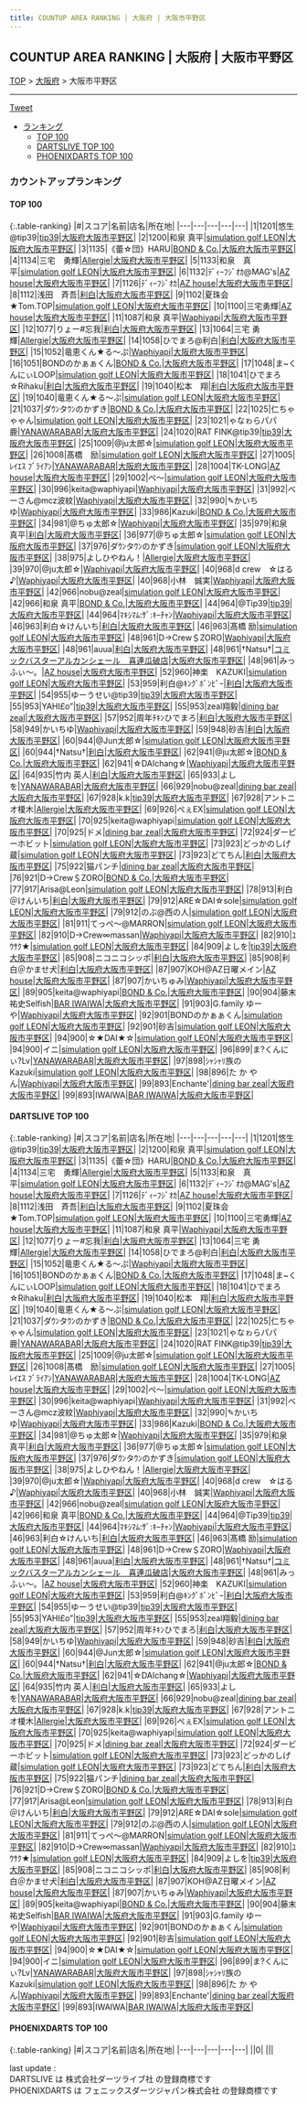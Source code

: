 ```yaml
---
title: COUNTUP AREA RANKING | 大阪府 | 大阪市平野区
---
```

## COUNTUP AREA RANKING | 大阪府 | 大阪市平野区

[TOP](/darts/rank/) > [大阪府](/darts/rank/大阪府/) > 大阪市平野区

___

<a href="https://twitter.com/share?ref_src=twsrc%5Etfw" data-text="COUNTUP AREA RANKING | 大阪府大阪市平野区" class="twitter-share-button" data-hashtags="DARTSLIVE,PHOENIXDARTS,darts,ダーツ" data-show-count="false">Tweet</a>

* [ランキング](#カウントアップランキング)
    * [TOP 100](#top-100)
    * [DARTSLIVE TOP 100](#dartslive-top-100)
    * [PHOENIXDARTS TOP 100](#phoenixdarts-top-100)

### カウントアップランキング

#### TOP 100



{:.table-ranking}
|#|スコア|名前|店名|所在地|
|---|---|---|---|---|
|1|1201|<span class="rank-name-dl">悠生@tip39</span>|<a href="https://search.dartslive.com/jp/shop/e77555a62bab7e63774c926eb736cb5a">tip39</a>|<a href="/darts/rank/大阪府/大阪市平野区">大阪府大阪市平野区</a>|
|2|1200|<span class="rank-name-dl">和泉 真平</span>|<a href="https://search.dartslive.com/jp/shop/aebb8f26595f8ffd790ab824ce8730e5">simulation golf LEON</a>|<a href="/darts/rank/大阪府/大阪市平野区">大阪府大阪市平野区</a>|
|3|1135|<span class="rank-name-dl">《蕾☆団》HARU</span>|<a href="https://search.dartslive.com/jp/shop/4a1b3502c839de730d9b047a20a7ba1e">BOND & Co.</a>|<a href="/darts/rank/大阪府/大阪市平野区">大阪府大阪市平野区</a>|
|4|1134|<span class="rank-name-dl">三宅　勇輝</span>|<a href="https://search.dartslive.com/jp/shop/19aff4353b9c29f6790ab824ce8730e5">Allergie</a>|<a href="/darts/rank/大阪府/大阪市平野区">大阪府大阪市平野区</a>|
|5|1133|<span class="rank-name-dl">和泉　真平</span>|<a href="https://search.dartslive.com/jp/shop/aebb8f26595f8ffd790ab824ce8730e5">simulation golf LEON</a>|<a href="/darts/rank/大阪府/大阪市平野区">大阪府大阪市平野区</a>|
|6|1132|<span class="rank-name-dl">ﾃﾞｨｰﾌｼﾞｵｶ@MAG&#x27;s</span>|<a href="https://search.dartslive.com/jp/shop/28e42e4f04b9f3790d9b047a20a7ba1e">AZ house</a>|<a href="/darts/rank/大阪府/大阪市平野区">大阪府大阪市平野区</a>|
|7|1126|<span class="rank-name-dl">ﾃﾞｨｰﾌｼﾞｵｶ</span>|<a href="https://search.dartslive.com/jp/shop/28e42e4f04b9f3790d9b047a20a7ba1e">AZ house</a>|<a href="/darts/rank/大阪府/大阪市平野区">大阪府大阪市平野区</a>|
|8|1112|<span class="rank-name-dl">浅田　斉吾</span>|<a href="https://search.dartslive.com/jp/shop/fc285d02570ae8885f9f3321c1147265">利白</a>|<a href="/darts/rank/大阪府/大阪市平野区">大阪府大阪市平野区</a>|
|9|1102|<span class="rank-name-dl">夏珠会★Tom.TOP</span>|<a href="https://search.dartslive.com/jp/shop/aebb8f26595f8ffd790ab824ce8730e5">simulation golf LEON</a>|<a href="/darts/rank/大阪府/大阪市平野区">大阪府大阪市平野区</a>|
|10|1100|<span class="rank-name-dl">三宅勇輝</span>|<a href="https://search.dartslive.com/jp/shop/28e42e4f04b9f3790d9b047a20a7ba1e">AZ house</a>|<a href="/darts/rank/大阪府/大阪市平野区">大阪府大阪市平野区</a>|
|11|1087|<span class="rank-name-dl">和泉 真平</span>|<a href="https://search.dartslive.com/jp/shop/d6517c240736e70c28032249b44395af">Waphiyapi</a>|<a href="/darts/rank/大阪府/大阪市平野区">大阪府大阪市平野区</a>|
|12|1077|<span class="rank-name-dl">りょー#忘我</span>|<a href="https://search.dartslive.com/jp/shop/fc285d02570ae8885f9f3321c1147265">利白</a>|<a href="/darts/rank/大阪府/大阪市平野区">大阪府大阪市平野区</a>|
|13|1064|<span class="rank-name-dl">三宅 勇輝</span>|<a href="https://search.dartslive.com/jp/shop/19aff4353b9c29f6790ab824ce8730e5">Allergie</a>|<a href="/darts/rank/大阪府/大阪市平野区">大阪府大阪市平野区</a>|
|14|1058|<span class="rank-name-dl">ひでまろ@利白</span>|<a href="https://search.dartslive.com/jp/shop/fc285d02570ae8885f9f3321c1147265">利白</a>|<a href="/darts/rank/大阪府/大阪市平野区">大阪府大阪市平野区</a>|
|15|1052|<span class="rank-name-dl">竜恵くん★る〜ぷ</span>|<a href="https://search.dartslive.com/jp/shop/d6517c240736e70c28032249b44395af">Waphiyapi</a>|<a href="/darts/rank/大阪府/大阪市平野区">大阪府大阪市平野区</a>|
|16|1051|<span class="rank-name-dl">BONDのかぁぁくん</span>|<a href="https://search.dartslive.com/jp/shop/4a1b3502c839de730d9b047a20a7ba1e">BOND & Co.</a>|<a href="/darts/rank/大阪府/大阪市平野区">大阪府大阪市平野区</a>|
|17|1048|<span class="rank-name-dl">ま~くんにぃLOOP</span>|<a href="https://search.dartslive.com/jp/shop/aebb8f26595f8ffd790ab824ce8730e5">simulation golf LEON</a>|<a href="/darts/rank/大阪府/大阪市平野区">大阪府大阪市平野区</a>|
|18|1041|<span class="rank-name-dl">ひでまろ☆Rihaku</span>|<a href="https://search.dartslive.com/jp/shop/fc285d02570ae8885f9f3321c1147265">利白</a>|<a href="/darts/rank/大阪府/大阪市平野区">大阪府大阪市平野区</a>|
|19|1040|<span class="rank-name-dl">松本　翔</span>|<a href="https://search.dartslive.com/jp/shop/fc285d02570ae8885f9f3321c1147265">利白</a>|<a href="/darts/rank/大阪府/大阪市平野区">大阪府大阪市平野区</a>|
|19|1040|<span class="rank-name-dl">竜恵くん★る〜ぷ</span>|<a href="https://search.dartslive.com/jp/shop/aebb8f26595f8ffd790ab824ce8730e5">simulation golf LEON</a>|<a href="/darts/rank/大阪府/大阪市平野区">大阪府大阪市平野区</a>|
|21|1037|<span class="rank-name-dl">ダｳﾝタｳﾝのかずき</span>|<a href="https://search.dartslive.com/jp/shop/4a1b3502c839de730d9b047a20a7ba1e">BOND & Co.</a>|<a href="/darts/rank/大阪府/大阪市平野区">大阪府大阪市平野区</a>|
|22|1025|<span class="rank-name-dl">仁ちゃゃゃん</span>|<a href="https://search.dartslive.com/jp/shop/aebb8f26595f8ffd790ab824ce8730e5">simulation golf LEON</a>|<a href="/darts/rank/大阪府/大阪市平野区">大阪府大阪市平野区</a>|
|23|1021|<span class="rank-name-dl">ゃなゎらパパ鹿</span>|<a href="https://search.dartslive.com/jp/shop/667b7aac3838b4cd0d9b047a20a7ba1e">YANAWARABAR</a>|<a href="/darts/rank/大阪府/大阪市平野区">大阪府大阪市平野区</a>|
|24|1020|<span class="rank-name-dl">RAT FINK@tip39</span>|<a href="https://search.dartslive.com/jp/shop/e77555a62bab7e63774c926eb736cb5a">tip39</a>|<a href="/darts/rank/大阪府/大阪市平野区">大阪府大阪市平野区</a>|
|25|1009|<span class="rank-name-dl">@ju太郎☆</span>|<a href="https://search.dartslive.com/jp/shop/aebb8f26595f8ffd790ab824ce8730e5">simulation golf LEON</a>|<a href="/darts/rank/大阪府/大阪市平野区">大阪府大阪市平野区</a>|
|26|1008|<span class="rank-name-dl">髙橋　励</span>|<a href="https://search.dartslive.com/jp/shop/aebb8f26595f8ffd790ab824ce8730e5">simulation golf LEON</a>|<a href="/darts/rank/大阪府/大阪市平野区">大阪府大阪市平野区</a>|
|27|1005|<span class="rank-name-dl">ﾚｲｴｽ ﾌﾞﾗｲｱﾝ</span>|<a href="https://search.dartslive.com/jp/shop/667b7aac3838b4cd0d9b047a20a7ba1e">YANAWARABAR</a>|<a href="/darts/rank/大阪府/大阪市平野区">大阪府大阪市平野区</a>|
|28|1004|<span class="rank-name-dl">TK-LONG</span>|<a href="https://search.dartslive.com/jp/shop/28e42e4f04b9f3790d9b047a20a7ba1e">AZ house</a>|<a href="/darts/rank/大阪府/大阪市平野区">大阪府大阪市平野区</a>|
|29|1002|<span class="rank-name-dl">ぺ～</span>|<a href="https://search.dartslive.com/jp/shop/aebb8f26595f8ffd790ab824ce8730e5">simulation golf LEON</a>|<a href="/darts/rank/大阪府/大阪市平野区">大阪府大阪市平野区</a>|
|30|996|<span class="rank-name-dl">keita@waphiyapi</span>|<a href="https://search.dartslive.com/jp/shop/d6517c240736e70c28032249b44395af">Waphiyapi</a>|<a href="/darts/rank/大阪府/大阪市平野区">大阪府大阪市平野区</a>|
|31|992|<span class="rank-name-dl">べーさん@mcz波紋</span>|<a href="https://search.dartslive.com/jp/shop/d6517c240736e70c28032249b44395af">Waphiyapi</a>|<a href="/darts/rank/大阪府/大阪市平野区">大阪府大阪市平野区</a>|
|32|990|<span class="rank-name-dl">✎かいちゆ</span>|<a href="https://search.dartslive.com/jp/shop/d6517c240736e70c28032249b44395af">Waphiyapi</a>|<a href="/darts/rank/大阪府/大阪市平野区">大阪府大阪市平野区</a>|
|33|986|<span class="rank-name-dl">Kazuki</span>|<a href="https://search.dartslive.com/jp/shop/4a1b3502c839de730d9b047a20a7ba1e">BOND & Co.</a>|<a href="/darts/rank/大阪府/大阪市平野区">大阪府大阪市平野区</a>|
|34|981|<span class="rank-name-dl">@ちゅ太郎☆</span>|<a href="https://search.dartslive.com/jp/shop/d6517c240736e70c28032249b44395af">Waphiyapi</a>|<a href="/darts/rank/大阪府/大阪市平野区">大阪府大阪市平野区</a>|
|35|979|<span class="rank-name-dl">和泉　真平</span>|<a href="https://search.dartslive.com/jp/shop/fc285d02570ae8885f9f3321c1147265">利白</a>|<a href="/darts/rank/大阪府/大阪市平野区">大阪府大阪市平野区</a>|
|36|977|<span class="rank-name-dl">@ちゅ太郎☆</span>|<a href="https://search.dartslive.com/jp/shop/aebb8f26595f8ffd790ab824ce8730e5">simulation golf LEON</a>|<a href="/darts/rank/大阪府/大阪市平野区">大阪府大阪市平野区</a>|
|37|976|<span class="rank-name-dl">ダｳﾝタｳﾝのかずき</span>|<a href="https://search.dartslive.com/jp/shop/aebb8f26595f8ffd790ab824ce8730e5">simulation golf LEON</a>|<a href="/darts/rank/大阪府/大阪市平野区">大阪府大阪市平野区</a>|
|38|975|<span class="rank-name-dl">よしひやねん！</span>|<a href="https://search.dartslive.com/jp/shop/19aff4353b9c29f6790ab824ce8730e5">Allergie</a>|<a href="/darts/rank/大阪府/大阪市平野区">大阪府大阪市平野区</a>|
|39|970|<span class="rank-name-dl">@ju太郎☆</span>|<a href="https://search.dartslive.com/jp/shop/d6517c240736e70c28032249b44395af">Waphiyapi</a>|<a href="/darts/rank/大阪府/大阪市平野区">大阪府大阪市平野区</a>|
|40|968|<span class="rank-name-dl">d crew　☆はる♪</span>|<a href="https://search.dartslive.com/jp/shop/d6517c240736e70c28032249b44395af">Waphiyapi</a>|<a href="/darts/rank/大阪府/大阪市平野区">大阪府大阪市平野区</a>|
|40|968|<span class="rank-name-dl">小林　誠実</span>|<a href="https://search.dartslive.com/jp/shop/d6517c240736e70c28032249b44395af">Waphiyapi</a>|<a href="/darts/rank/大阪府/大阪市平野区">大阪府大阪市平野区</a>|
|42|966|<span class="rank-name-dl">nobu@zeal</span>|<a href="https://search.dartslive.com/jp/shop/aebb8f26595f8ffd790ab824ce8730e5">simulation golf LEON</a>|<a href="/darts/rank/大阪府/大阪市平野区">大阪府大阪市平野区</a>|
|42|966|<span class="rank-name-dl">和泉 真平</span>|<a href="https://search.dartslive.com/jp/shop/4a1b3502c839de730d9b047a20a7ba1e">BOND & Co.</a>|<a href="/darts/rank/大阪府/大阪市平野区">大阪府大阪市平野区</a>|
|44|964|<span class="rank-name-dl">@Tip39</span>|<a href="https://search.dartslive.com/jp/shop/e77555a62bab7e63774c926eb736cb5a">tip39</a>|<a href="/darts/rank/大阪府/大阪市平野区">大阪府大阪市平野区</a>|
|44|964|<span class="rank-name-dl">ﾏｷｼﾏﾑ:ｻﾞ:ｷｰﾁｬﾝ</span>|<a href="https://search.dartslive.com/jp/shop/d6517c240736e70c28032249b44395af">Waphiyapi</a>|<a href="/darts/rank/大阪府/大阪市平野区">大阪府大阪市平野区</a>|
|46|963|<span class="rank-name-dl">利白☆けんいち</span>|<a href="https://search.dartslive.com/jp/shop/fc285d02570ae8885f9f3321c1147265">利白</a>|<a href="/darts/rank/大阪府/大阪市平野区">大阪府大阪市平野区</a>|
|46|963|<span class="rank-name-dl">髙橋 励</span>|<a href="https://search.dartslive.com/jp/shop/aebb8f26595f8ffd790ab824ce8730e5">simulation golf LEON</a>|<a href="/darts/rank/大阪府/大阪市平野区">大阪府大阪市平野区</a>|
|48|961|<span class="rank-name-dl">D→Crew＄ZORO</span>|<a href="https://search.dartslive.com/jp/shop/d6517c240736e70c28032249b44395af">Waphiyapi</a>|<a href="/darts/rank/大阪府/大阪市平野区">大阪府大阪市平野区</a>|
|48|961|<span class="rank-name-dl">auua</span>|<a href="https://search.dartslive.com/jp/shop/fc285d02570ae8885f9f3321c1147265">利白</a>|<a href="/darts/rank/大阪府/大阪市平野区">大阪府大阪市平野区</a>|
|48|961|<span class="rank-name-dl">†Natsu†</span>|<a href="https://search.dartslive.com/jp/shop/c7502348bc23d0770d9b047a20a7ba1e">コミックバスターアルカンシェール　喜連瓜破店</a>|<a href="/darts/rank/大阪府/大阪市平野区">大阪府大阪市平野区</a>|
|48|961|<span class="rank-name-dl">みっふぃ〜。</span>|<a href="https://search.dartslive.com/jp/shop/28e42e4f04b9f3790d9b047a20a7ba1e">AZ house</a>|<a href="/darts/rank/大阪府/大阪市平野区">大阪府大阪市平野区</a>|
|52|960|<span class="rank-name-dl">神楽　KAZUKI</span>|<a href="https://search.dartslive.com/jp/shop/aebb8f26595f8ffd790ab824ce8730e5">simulation golf LEON</a>|<a href="/darts/rank/大阪府/大阪市平野区">大阪府大阪市平野区</a>|
|53|959|<span class="rank-name-dl">利白@ｷﾝｸﾞﾎﾞﾝﾋﾞｰ</span>|<a href="https://search.dartslive.com/jp/shop/fc285d02570ae8885f9f3321c1147265">利白</a>|<a href="/darts/rank/大阪府/大阪市平野区">大阪府大阪市平野区</a>|
|54|955|<span class="rank-name-dl">ゆーうせい@tip39</span>|<a href="https://search.dartslive.com/jp/shop/e77555a62bab7e63774c926eb736cb5a">tip39</a>|<a href="/darts/rank/大阪府/大阪市平野区">大阪府大阪市平野区</a>|
|55|953|<span class="rank-name-dl">YAHI£o”</span>|<a href="https://search.dartslive.com/jp/shop/e77555a62bab7e63774c926eb736cb5a">tip39</a>|<a href="/darts/rank/大阪府/大阪市平野区">大阪府大阪市平野区</a>|
|55|953|<span class="rank-name-dl">zeal翔毅</span>|<a href="https://search.dartslive.com/jp/shop/500e2e3357062bf4f454cb89828a1cfe">dining bar zeal</a>|<a href="/darts/rank/大阪府/大阪市平野区">大阪府大阪市平野区</a>|
|57|952|<span class="rank-name-dl">周年ﾁｷﾝひでまろ</span>|<a href="https://search.dartslive.com/jp/shop/fc285d02570ae8885f9f3321c1147265">利白</a>|<a href="/darts/rank/大阪府/大阪市平野区">大阪府大阪市平野区</a>|
|58|949|<span class="rank-name-dl">かいちゆ</span>|<a href="https://search.dartslive.com/jp/shop/d6517c240736e70c28032249b44395af">Waphiyapi</a>|<a href="/darts/rank/大阪府/大阪市平野区">大阪府大阪市平野区</a>|
|59|948|<span class="rank-name-dl">砂吉</span>|<a href="https://search.dartslive.com/jp/shop/fc285d02570ae8885f9f3321c1147265">利白</a>|<a href="/darts/rank/大阪府/大阪市平野区">大阪府大阪市平野区</a>|
|60|944|<span class="rank-name-dl">@Jun太郎☆</span>|<a href="https://search.dartslive.com/jp/shop/aebb8f26595f8ffd790ab824ce8730e5">simulation golf LEON</a>|<a href="/darts/rank/大阪府/大阪市平野区">大阪府大阪市平野区</a>|
|60|944|<span class="rank-name-dl">†Natsu†</span>|<a href="https://search.dartslive.com/jp/shop/fc285d02570ae8885f9f3321c1147265">利白</a>|<a href="/darts/rank/大阪府/大阪市平野区">大阪府大阪市平野区</a>|
|62|941|<span class="rank-name-dl">@ju太郎☆</span>|<a href="https://search.dartslive.com/jp/shop/4a1b3502c839de730d9b047a20a7ba1e">BOND & Co.</a>|<a href="/darts/rank/大阪府/大阪市平野区">大阪府大阪市平野区</a>|
|62|941|<span class="rank-name-dl">☆DAIchang☆</span>|<a href="https://search.dartslive.com/jp/shop/d6517c240736e70c28032249b44395af">Waphiyapi</a>|<a href="/darts/rank/大阪府/大阪市平野区">大阪府大阪市平野区</a>|
|64|935|<span class="rank-name-dl">竹内 英人</span>|<a href="https://search.dartslive.com/jp/shop/fc285d02570ae8885f9f3321c1147265">利白</a>|<a href="/darts/rank/大阪府/大阪市平野区">大阪府大阪市平野区</a>|
|65|933|<span class="rank-name-dl">よしを</span>|<a href="https://search.dartslive.com/jp/shop/667b7aac3838b4cd0d9b047a20a7ba1e">YANAWARABAR</a>|<a href="/darts/rank/大阪府/大阪市平野区">大阪府大阪市平野区</a>|
|66|929|<span class="rank-name-dl">nobu@zeal</span>|<a href="https://search.dartslive.com/jp/shop/500e2e3357062bf4f454cb89828a1cfe">dining bar zeal</a>|<a href="/darts/rank/大阪府/大阪市平野区">大阪府大阪市平野区</a>|
|67|928|<span class="rank-name-dl">k.k</span>|<a href="https://search.dartslive.com/jp/shop/e77555a62bab7e63774c926eb736cb5a">tip39</a>|<a href="/darts/rank/大阪府/大阪市平野区">大阪府大阪市平野区</a>|
|67|928|<span class="rank-name-dl">アントニオ榎木</span>|<a href="https://search.dartslive.com/jp/shop/19aff4353b9c29f6790ab824ce8730e5">Allergie</a>|<a href="/darts/rank/大阪府/大阪市平野区">大阪府大阪市平野区</a>|
|69|926|<span class="rank-name-dl">ぺぇEX</span>|<a href="https://search.dartslive.com/jp/shop/aebb8f26595f8ffd790ab824ce8730e5">simulation golf LEON</a>|<a href="/darts/rank/大阪府/大阪市平野区">大阪府大阪市平野区</a>|
|70|925|<span class="rank-name-dl">keita@waphiyapi</span>|<a href="https://search.dartslive.com/jp/shop/aebb8f26595f8ffd790ab824ce8730e5">simulation golf LEON</a>|<a href="/darts/rank/大阪府/大阪市平野区">大阪府大阪市平野区</a>|
|70|925|<span class="rank-name-dl">ドメ</span>|<a href="https://search.dartslive.com/jp/shop/500e2e3357062bf4f454cb89828a1cfe">dining bar zeal</a>|<a href="/darts/rank/大阪府/大阪市平野区">大阪府大阪市平野区</a>|
|72|924|<span class="rank-name-dl">ダービーホビット</span>|<a href="https://search.dartslive.com/jp/shop/aebb8f26595f8ffd790ab824ce8730e5">simulation golf LEON</a>|<a href="/darts/rank/大阪府/大阪市平野区">大阪府大阪市平野区</a>|
|73|923|<span class="rank-name-dl">どっかのしげ蔵</span>|<a href="https://search.dartslive.com/jp/shop/aebb8f26595f8ffd790ab824ce8730e5">simulation golf LEON</a>|<a href="/darts/rank/大阪府/大阪市平野区">大阪府大阪市平野区</a>|
|73|923|<span class="rank-name-dl">どてちん</span>|<a href="https://search.dartslive.com/jp/shop/fc285d02570ae8885f9f3321c1147265">利白</a>|<a href="/darts/rank/大阪府/大阪市平野区">大阪府大阪市平野区</a>|
|75|922|<span class="rank-name-dl">猫パンチ</span>|<a href="https://search.dartslive.com/jp/shop/500e2e3357062bf4f454cb89828a1cfe">dining bar zeal</a>|<a href="/darts/rank/大阪府/大阪市平野区">大阪府大阪市平野区</a>|
|76|921|<span class="rank-name-dl">D→Crew＄ZORO</span>|<a href="https://search.dartslive.com/jp/shop/4a1b3502c839de730d9b047a20a7ba1e">BOND & Co.</a>|<a href="/darts/rank/大阪府/大阪市平野区">大阪府大阪市平野区</a>|
|77|917|<span class="rank-name-dl">Arisa@Leon</span>|<a href="https://search.dartslive.com/jp/shop/aebb8f26595f8ffd790ab824ce8730e5">simulation golf LEON</a>|<a href="/darts/rank/大阪府/大阪市平野区">大阪府大阪市平野区</a>|
|78|913|<span class="rank-name-dl">利白＠けんいち</span>|<a href="https://search.dartslive.com/jp/shop/fc285d02570ae8885f9f3321c1147265">利白</a>|<a href="/darts/rank/大阪府/大阪市平野区">大阪府大阪市平野区</a>|
|79|912|<span class="rank-name-dl">ARE☆DAI☆sole</span>|<a href="https://search.dartslive.com/jp/shop/aebb8f26595f8ffd790ab824ce8730e5">simulation golf LEON</a>|<a href="/darts/rank/大阪府/大阪市平野区">大阪府大阪市平野区</a>|
|79|912|<span class="rank-name-dl">のぶ@西の人</span>|<a href="https://search.dartslive.com/jp/shop/aebb8f26595f8ffd790ab824ce8730e5">simulation golf LEON</a>|<a href="/darts/rank/大阪府/大阪市平野区">大阪府大阪市平野区</a>|
|81|911|<span class="rank-name-dl">てっぺ〜@MARRON</span>|<a href="https://search.dartslive.com/jp/shop/aebb8f26595f8ffd790ab824ce8730e5">simulation golf LEON</a>|<a href="/darts/rank/大阪府/大阪市平野区">大阪府大阪市平野区</a>|
|82|910|<span class="rank-name-dl">D→Crew∞massan</span>|<a href="https://search.dartslive.com/jp/shop/d6517c240736e70c28032249b44395af">Waphiyapi</a>|<a href="/darts/rank/大阪府/大阪市平野区">大阪府大阪市平野区</a>|
|82|910|<span class="rank-name-dl">ﾕｳｻｸ★</span>|<a href="https://search.dartslive.com/jp/shop/aebb8f26595f8ffd790ab824ce8730e5">simulation golf LEON</a>|<a href="/darts/rank/大阪府/大阪市平野区">大阪府大阪市平野区</a>|
|84|909|<span class="rank-name-dl">よしを</span>|<a href="https://search.dartslive.com/jp/shop/e77555a62bab7e63774c926eb736cb5a">tip39</a>|<a href="/darts/rank/大阪府/大阪市平野区">大阪府大阪市平野区</a>|
|85|908|<span class="rank-name-dl">ニコニコシッポ</span>|<a href="https://search.dartslive.com/jp/shop/fc285d02570ae8885f9f3321c1147265">利白</a>|<a href="/darts/rank/大阪府/大阪市平野区">大阪府大阪市平野区</a>|
|85|908|<span class="rank-name-dl">利白＠かませ犬</span>|<a href="https://search.dartslive.com/jp/shop/fc285d02570ae8885f9f3321c1147265">利白</a>|<a href="/darts/rank/大阪府/大阪市平野区">大阪府大阪市平野区</a>|
|87|907|<span class="rank-name-dl">KOH@AZ日曜メイン</span>|<a href="https://search.dartslive.com/jp/shop/28e42e4f04b9f3790d9b047a20a7ba1e">AZ house</a>|<a href="/darts/rank/大阪府/大阪市平野区">大阪府大阪市平野区</a>|
|87|907|<span class="rank-name-dl">かいちゅみ</span>|<a href="https://search.dartslive.com/jp/shop/d6517c240736e70c28032249b44395af">Waphiyapi</a>|<a href="/darts/rank/大阪府/大阪市平野区">大阪府大阪市平野区</a>|
|89|905|<span class="rank-name-dl">keita@waphiyapi</span>|<a href="https://search.dartslive.com/jp/shop/4a1b3502c839de730d9b047a20a7ba1e">BOND & Co.</a>|<a href="/darts/rank/大阪府/大阪市平野区">大阪府大阪市平野区</a>|
|90|904|<span class="rank-name-dl">藤末 祐史Selfish</span>|<a href="https://search.dartslive.com/jp/shop/522fecca47afc03e25d56fb0e5c39bac">BAR IWAIWA</a>|<a href="/darts/rank/大阪府/大阪市平野区">大阪府大阪市平野区</a>|
|91|903|<span class="rank-name-dl">G.family ゆーや</span>|<a href="https://search.dartslive.com/jp/shop/d6517c240736e70c28032249b44395af">Waphiyapi</a>|<a href="/darts/rank/大阪府/大阪市平野区">大阪府大阪市平野区</a>|
|92|901|<span class="rank-name-dl">BONDのかぁぁくん</span>|<a href="https://search.dartslive.com/jp/shop/aebb8f26595f8ffd790ab824ce8730e5">simulation golf LEON</a>|<a href="/darts/rank/大阪府/大阪市平野区">大阪府大阪市平野区</a>|
|92|901|<span class="rank-name-dl">砂吉</span>|<a href="https://search.dartslive.com/jp/shop/aebb8f26595f8ffd790ab824ce8730e5">simulation golf LEON</a>|<a href="/darts/rank/大阪府/大阪市平野区">大阪府大阪市平野区</a>|
|94|900|<span class="rank-name-dl">☆★DAI★☆</span>|<a href="https://search.dartslive.com/jp/shop/aebb8f26595f8ffd790ab824ce8730e5">simulation golf LEON</a>|<a href="/darts/rank/大阪府/大阪市平野区">大阪府大阪市平野区</a>|
|94|900|<span class="rank-name-dl">イニ</span>|<a href="https://search.dartslive.com/jp/shop/aebb8f26595f8ffd790ab824ce8730e5">simulation golf LEON</a>|<a href="/darts/rank/大阪府/大阪市平野区">大阪府大阪市平野区</a>|
|96|899|<span class="rank-name-dl">ま?くんにぃ?Lv</span>|<a href="https://search.dartslive.com/jp/shop/667b7aac3838b4cd0d9b047a20a7ba1e">YANAWARABAR</a>|<a href="/darts/rank/大阪府/大阪市平野区">大阪府大阪市平野区</a>|
|97|898|<span class="rank-name-dl">ｼｬｼｬﾘ族のKazuki</span>|<a href="https://search.dartslive.com/jp/shop/aebb8f26595f8ffd790ab824ce8730e5">simulation golf LEON</a>|<a href="/darts/rank/大阪府/大阪市平野区">大阪府大阪市平野区</a>|
|98|896|<span class="rank-name-dl">た か や ん</span>|<a href="https://search.dartslive.com/jp/shop/d6517c240736e70c28032249b44395af">Waphiyapi</a>|<a href="/darts/rank/大阪府/大阪市平野区">大阪府大阪市平野区</a>|
|99|893|<span class="rank-name-dl">Enchante&#x27;</span>|<a href="https://search.dartslive.com/jp/shop/500e2e3357062bf4f454cb89828a1cfe">dining bar zeal</a>|<a href="/darts/rank/大阪府/大阪市平野区">大阪府大阪市平野区</a>|
|99|893|<span class="rank-name-dl">IWAIWA</span>|<a href="https://search.dartslive.com/jp/shop/522fecca47afc03e25d56fb0e5c39bac">BAR IWAIWA</a>|<a href="/darts/rank/大阪府/大阪市平野区">大阪府大阪市平野区</a>|


#### DARTSLIVE TOP 100



{:.table-ranking}
|#|スコア|名前|店名|所在地|
|---|---|---|---|---|
|1|1201|<span class="rank-name-dl">悠生@tip39</span>|<a href="https://search.dartslive.com/jp/shop/e77555a62bab7e63774c926eb736cb5a">tip39</a>|<a href="/darts/rank/大阪府/大阪市平野区">大阪府大阪市平野区</a>|
|2|1200|<span class="rank-name-dl">和泉 真平</span>|<a href="https://search.dartslive.com/jp/shop/aebb8f26595f8ffd790ab824ce8730e5">simulation golf LEON</a>|<a href="/darts/rank/大阪府/大阪市平野区">大阪府大阪市平野区</a>|
|3|1135|<span class="rank-name-dl">《蕾☆団》HARU</span>|<a href="https://search.dartslive.com/jp/shop/4a1b3502c839de730d9b047a20a7ba1e">BOND & Co.</a>|<a href="/darts/rank/大阪府/大阪市平野区">大阪府大阪市平野区</a>|
|4|1134|<span class="rank-name-dl">三宅　勇輝</span>|<a href="https://search.dartslive.com/jp/shop/19aff4353b9c29f6790ab824ce8730e5">Allergie</a>|<a href="/darts/rank/大阪府/大阪市平野区">大阪府大阪市平野区</a>|
|5|1133|<span class="rank-name-dl">和泉　真平</span>|<a href="https://search.dartslive.com/jp/shop/aebb8f26595f8ffd790ab824ce8730e5">simulation golf LEON</a>|<a href="/darts/rank/大阪府/大阪市平野区">大阪府大阪市平野区</a>|
|6|1132|<span class="rank-name-dl">ﾃﾞｨｰﾌｼﾞｵｶ@MAG&#x27;s</span>|<a href="https://search.dartslive.com/jp/shop/28e42e4f04b9f3790d9b047a20a7ba1e">AZ house</a>|<a href="/darts/rank/大阪府/大阪市平野区">大阪府大阪市平野区</a>|
|7|1126|<span class="rank-name-dl">ﾃﾞｨｰﾌｼﾞｵｶ</span>|<a href="https://search.dartslive.com/jp/shop/28e42e4f04b9f3790d9b047a20a7ba1e">AZ house</a>|<a href="/darts/rank/大阪府/大阪市平野区">大阪府大阪市平野区</a>|
|8|1112|<span class="rank-name-dl">浅田　斉吾</span>|<a href="https://search.dartslive.com/jp/shop/fc285d02570ae8885f9f3321c1147265">利白</a>|<a href="/darts/rank/大阪府/大阪市平野区">大阪府大阪市平野区</a>|
|9|1102|<span class="rank-name-dl">夏珠会★Tom.TOP</span>|<a href="https://search.dartslive.com/jp/shop/aebb8f26595f8ffd790ab824ce8730e5">simulation golf LEON</a>|<a href="/darts/rank/大阪府/大阪市平野区">大阪府大阪市平野区</a>|
|10|1100|<span class="rank-name-dl">三宅勇輝</span>|<a href="https://search.dartslive.com/jp/shop/28e42e4f04b9f3790d9b047a20a7ba1e">AZ house</a>|<a href="/darts/rank/大阪府/大阪市平野区">大阪府大阪市平野区</a>|
|11|1087|<span class="rank-name-dl">和泉 真平</span>|<a href="https://search.dartslive.com/jp/shop/d6517c240736e70c28032249b44395af">Waphiyapi</a>|<a href="/darts/rank/大阪府/大阪市平野区">大阪府大阪市平野区</a>|
|12|1077|<span class="rank-name-dl">りょー#忘我</span>|<a href="https://search.dartslive.com/jp/shop/fc285d02570ae8885f9f3321c1147265">利白</a>|<a href="/darts/rank/大阪府/大阪市平野区">大阪府大阪市平野区</a>|
|13|1064|<span class="rank-name-dl">三宅 勇輝</span>|<a href="https://search.dartslive.com/jp/shop/19aff4353b9c29f6790ab824ce8730e5">Allergie</a>|<a href="/darts/rank/大阪府/大阪市平野区">大阪府大阪市平野区</a>|
|14|1058|<span class="rank-name-dl">ひでまろ@利白</span>|<a href="https://search.dartslive.com/jp/shop/fc285d02570ae8885f9f3321c1147265">利白</a>|<a href="/darts/rank/大阪府/大阪市平野区">大阪府大阪市平野区</a>|
|15|1052|<span class="rank-name-dl">竜恵くん★る〜ぷ</span>|<a href="https://search.dartslive.com/jp/shop/d6517c240736e70c28032249b44395af">Waphiyapi</a>|<a href="/darts/rank/大阪府/大阪市平野区">大阪府大阪市平野区</a>|
|16|1051|<span class="rank-name-dl">BONDのかぁぁくん</span>|<a href="https://search.dartslive.com/jp/shop/4a1b3502c839de730d9b047a20a7ba1e">BOND & Co.</a>|<a href="/darts/rank/大阪府/大阪市平野区">大阪府大阪市平野区</a>|
|17|1048|<span class="rank-name-dl">ま~くんにぃLOOP</span>|<a href="https://search.dartslive.com/jp/shop/aebb8f26595f8ffd790ab824ce8730e5">simulation golf LEON</a>|<a href="/darts/rank/大阪府/大阪市平野区">大阪府大阪市平野区</a>|
|18|1041|<span class="rank-name-dl">ひでまろ☆Rihaku</span>|<a href="https://search.dartslive.com/jp/shop/fc285d02570ae8885f9f3321c1147265">利白</a>|<a href="/darts/rank/大阪府/大阪市平野区">大阪府大阪市平野区</a>|
|19|1040|<span class="rank-name-dl">松本　翔</span>|<a href="https://search.dartslive.com/jp/shop/fc285d02570ae8885f9f3321c1147265">利白</a>|<a href="/darts/rank/大阪府/大阪市平野区">大阪府大阪市平野区</a>|
|19|1040|<span class="rank-name-dl">竜恵くん★る〜ぷ</span>|<a href="https://search.dartslive.com/jp/shop/aebb8f26595f8ffd790ab824ce8730e5">simulation golf LEON</a>|<a href="/darts/rank/大阪府/大阪市平野区">大阪府大阪市平野区</a>|
|21|1037|<span class="rank-name-dl">ダｳﾝタｳﾝのかずき</span>|<a href="https://search.dartslive.com/jp/shop/4a1b3502c839de730d9b047a20a7ba1e">BOND & Co.</a>|<a href="/darts/rank/大阪府/大阪市平野区">大阪府大阪市平野区</a>|
|22|1025|<span class="rank-name-dl">仁ちゃゃゃん</span>|<a href="https://search.dartslive.com/jp/shop/aebb8f26595f8ffd790ab824ce8730e5">simulation golf LEON</a>|<a href="/darts/rank/大阪府/大阪市平野区">大阪府大阪市平野区</a>|
|23|1021|<span class="rank-name-dl">ゃなゎらパパ鹿</span>|<a href="https://search.dartslive.com/jp/shop/667b7aac3838b4cd0d9b047a20a7ba1e">YANAWARABAR</a>|<a href="/darts/rank/大阪府/大阪市平野区">大阪府大阪市平野区</a>|
|24|1020|<span class="rank-name-dl">RAT FINK@tip39</span>|<a href="https://search.dartslive.com/jp/shop/e77555a62bab7e63774c926eb736cb5a">tip39</a>|<a href="/darts/rank/大阪府/大阪市平野区">大阪府大阪市平野区</a>|
|25|1009|<span class="rank-name-dl">@ju太郎☆</span>|<a href="https://search.dartslive.com/jp/shop/aebb8f26595f8ffd790ab824ce8730e5">simulation golf LEON</a>|<a href="/darts/rank/大阪府/大阪市平野区">大阪府大阪市平野区</a>|
|26|1008|<span class="rank-name-dl">髙橋　励</span>|<a href="https://search.dartslive.com/jp/shop/aebb8f26595f8ffd790ab824ce8730e5">simulation golf LEON</a>|<a href="/darts/rank/大阪府/大阪市平野区">大阪府大阪市平野区</a>|
|27|1005|<span class="rank-name-dl">ﾚｲｴｽ ﾌﾞﾗｲｱﾝ</span>|<a href="https://search.dartslive.com/jp/shop/667b7aac3838b4cd0d9b047a20a7ba1e">YANAWARABAR</a>|<a href="/darts/rank/大阪府/大阪市平野区">大阪府大阪市平野区</a>|
|28|1004|<span class="rank-name-dl">TK-LONG</span>|<a href="https://search.dartslive.com/jp/shop/28e42e4f04b9f3790d9b047a20a7ba1e">AZ house</a>|<a href="/darts/rank/大阪府/大阪市平野区">大阪府大阪市平野区</a>|
|29|1002|<span class="rank-name-dl">ぺ～</span>|<a href="https://search.dartslive.com/jp/shop/aebb8f26595f8ffd790ab824ce8730e5">simulation golf LEON</a>|<a href="/darts/rank/大阪府/大阪市平野区">大阪府大阪市平野区</a>|
|30|996|<span class="rank-name-dl">keita@waphiyapi</span>|<a href="https://search.dartslive.com/jp/shop/d6517c240736e70c28032249b44395af">Waphiyapi</a>|<a href="/darts/rank/大阪府/大阪市平野区">大阪府大阪市平野区</a>|
|31|992|<span class="rank-name-dl">べーさん@mcz波紋</span>|<a href="https://search.dartslive.com/jp/shop/d6517c240736e70c28032249b44395af">Waphiyapi</a>|<a href="/darts/rank/大阪府/大阪市平野区">大阪府大阪市平野区</a>|
|32|990|<span class="rank-name-dl">✎かいちゆ</span>|<a href="https://search.dartslive.com/jp/shop/d6517c240736e70c28032249b44395af">Waphiyapi</a>|<a href="/darts/rank/大阪府/大阪市平野区">大阪府大阪市平野区</a>|
|33|986|<span class="rank-name-dl">Kazuki</span>|<a href="https://search.dartslive.com/jp/shop/4a1b3502c839de730d9b047a20a7ba1e">BOND & Co.</a>|<a href="/darts/rank/大阪府/大阪市平野区">大阪府大阪市平野区</a>|
|34|981|<span class="rank-name-dl">@ちゅ太郎☆</span>|<a href="https://search.dartslive.com/jp/shop/d6517c240736e70c28032249b44395af">Waphiyapi</a>|<a href="/darts/rank/大阪府/大阪市平野区">大阪府大阪市平野区</a>|
|35|979|<span class="rank-name-dl">和泉　真平</span>|<a href="https://search.dartslive.com/jp/shop/fc285d02570ae8885f9f3321c1147265">利白</a>|<a href="/darts/rank/大阪府/大阪市平野区">大阪府大阪市平野区</a>|
|36|977|<span class="rank-name-dl">@ちゅ太郎☆</span>|<a href="https://search.dartslive.com/jp/shop/aebb8f26595f8ffd790ab824ce8730e5">simulation golf LEON</a>|<a href="/darts/rank/大阪府/大阪市平野区">大阪府大阪市平野区</a>|
|37|976|<span class="rank-name-dl">ダｳﾝタｳﾝのかずき</span>|<a href="https://search.dartslive.com/jp/shop/aebb8f26595f8ffd790ab824ce8730e5">simulation golf LEON</a>|<a href="/darts/rank/大阪府/大阪市平野区">大阪府大阪市平野区</a>|
|38|975|<span class="rank-name-dl">よしひやねん！</span>|<a href="https://search.dartslive.com/jp/shop/19aff4353b9c29f6790ab824ce8730e5">Allergie</a>|<a href="/darts/rank/大阪府/大阪市平野区">大阪府大阪市平野区</a>|
|39|970|<span class="rank-name-dl">@ju太郎☆</span>|<a href="https://search.dartslive.com/jp/shop/d6517c240736e70c28032249b44395af">Waphiyapi</a>|<a href="/darts/rank/大阪府/大阪市平野区">大阪府大阪市平野区</a>|
|40|968|<span class="rank-name-dl">d crew　☆はる♪</span>|<a href="https://search.dartslive.com/jp/shop/d6517c240736e70c28032249b44395af">Waphiyapi</a>|<a href="/darts/rank/大阪府/大阪市平野区">大阪府大阪市平野区</a>|
|40|968|<span class="rank-name-dl">小林　誠実</span>|<a href="https://search.dartslive.com/jp/shop/d6517c240736e70c28032249b44395af">Waphiyapi</a>|<a href="/darts/rank/大阪府/大阪市平野区">大阪府大阪市平野区</a>|
|42|966|<span class="rank-name-dl">nobu@zeal</span>|<a href="https://search.dartslive.com/jp/shop/aebb8f26595f8ffd790ab824ce8730e5">simulation golf LEON</a>|<a href="/darts/rank/大阪府/大阪市平野区">大阪府大阪市平野区</a>|
|42|966|<span class="rank-name-dl">和泉 真平</span>|<a href="https://search.dartslive.com/jp/shop/4a1b3502c839de730d9b047a20a7ba1e">BOND & Co.</a>|<a href="/darts/rank/大阪府/大阪市平野区">大阪府大阪市平野区</a>|
|44|964|<span class="rank-name-dl">@Tip39</span>|<a href="https://search.dartslive.com/jp/shop/e77555a62bab7e63774c926eb736cb5a">tip39</a>|<a href="/darts/rank/大阪府/大阪市平野区">大阪府大阪市平野区</a>|
|44|964|<span class="rank-name-dl">ﾏｷｼﾏﾑ:ｻﾞ:ｷｰﾁｬﾝ</span>|<a href="https://search.dartslive.com/jp/shop/d6517c240736e70c28032249b44395af">Waphiyapi</a>|<a href="/darts/rank/大阪府/大阪市平野区">大阪府大阪市平野区</a>|
|46|963|<span class="rank-name-dl">利白☆けんいち</span>|<a href="https://search.dartslive.com/jp/shop/fc285d02570ae8885f9f3321c1147265">利白</a>|<a href="/darts/rank/大阪府/大阪市平野区">大阪府大阪市平野区</a>|
|46|963|<span class="rank-name-dl">髙橋 励</span>|<a href="https://search.dartslive.com/jp/shop/aebb8f26595f8ffd790ab824ce8730e5">simulation golf LEON</a>|<a href="/darts/rank/大阪府/大阪市平野区">大阪府大阪市平野区</a>|
|48|961|<span class="rank-name-dl">D→Crew＄ZORO</span>|<a href="https://search.dartslive.com/jp/shop/d6517c240736e70c28032249b44395af">Waphiyapi</a>|<a href="/darts/rank/大阪府/大阪市平野区">大阪府大阪市平野区</a>|
|48|961|<span class="rank-name-dl">auua</span>|<a href="https://search.dartslive.com/jp/shop/fc285d02570ae8885f9f3321c1147265">利白</a>|<a href="/darts/rank/大阪府/大阪市平野区">大阪府大阪市平野区</a>|
|48|961|<span class="rank-name-dl">†Natsu†</span>|<a href="https://search.dartslive.com/jp/shop/c7502348bc23d0770d9b047a20a7ba1e">コミックバスターアルカンシェール　喜連瓜破店</a>|<a href="/darts/rank/大阪府/大阪市平野区">大阪府大阪市平野区</a>|
|48|961|<span class="rank-name-dl">みっふぃ〜。</span>|<a href="https://search.dartslive.com/jp/shop/28e42e4f04b9f3790d9b047a20a7ba1e">AZ house</a>|<a href="/darts/rank/大阪府/大阪市平野区">大阪府大阪市平野区</a>|
|52|960|<span class="rank-name-dl">神楽　KAZUKI</span>|<a href="https://search.dartslive.com/jp/shop/aebb8f26595f8ffd790ab824ce8730e5">simulation golf LEON</a>|<a href="/darts/rank/大阪府/大阪市平野区">大阪府大阪市平野区</a>|
|53|959|<span class="rank-name-dl">利白@ｷﾝｸﾞﾎﾞﾝﾋﾞｰ</span>|<a href="https://search.dartslive.com/jp/shop/fc285d02570ae8885f9f3321c1147265">利白</a>|<a href="/darts/rank/大阪府/大阪市平野区">大阪府大阪市平野区</a>|
|54|955|<span class="rank-name-dl">ゆーうせい@tip39</span>|<a href="https://search.dartslive.com/jp/shop/e77555a62bab7e63774c926eb736cb5a">tip39</a>|<a href="/darts/rank/大阪府/大阪市平野区">大阪府大阪市平野区</a>|
|55|953|<span class="rank-name-dl">YAHI£o”</span>|<a href="https://search.dartslive.com/jp/shop/e77555a62bab7e63774c926eb736cb5a">tip39</a>|<a href="/darts/rank/大阪府/大阪市平野区">大阪府大阪市平野区</a>|
|55|953|<span class="rank-name-dl">zeal翔毅</span>|<a href="https://search.dartslive.com/jp/shop/500e2e3357062bf4f454cb89828a1cfe">dining bar zeal</a>|<a href="/darts/rank/大阪府/大阪市平野区">大阪府大阪市平野区</a>|
|57|952|<span class="rank-name-dl">周年ﾁｷﾝひでまろ</span>|<a href="https://search.dartslive.com/jp/shop/fc285d02570ae8885f9f3321c1147265">利白</a>|<a href="/darts/rank/大阪府/大阪市平野区">大阪府大阪市平野区</a>|
|58|949|<span class="rank-name-dl">かいちゆ</span>|<a href="https://search.dartslive.com/jp/shop/d6517c240736e70c28032249b44395af">Waphiyapi</a>|<a href="/darts/rank/大阪府/大阪市平野区">大阪府大阪市平野区</a>|
|59|948|<span class="rank-name-dl">砂吉</span>|<a href="https://search.dartslive.com/jp/shop/fc285d02570ae8885f9f3321c1147265">利白</a>|<a href="/darts/rank/大阪府/大阪市平野区">大阪府大阪市平野区</a>|
|60|944|<span class="rank-name-dl">@Jun太郎☆</span>|<a href="https://search.dartslive.com/jp/shop/aebb8f26595f8ffd790ab824ce8730e5">simulation golf LEON</a>|<a href="/darts/rank/大阪府/大阪市平野区">大阪府大阪市平野区</a>|
|60|944|<span class="rank-name-dl">†Natsu†</span>|<a href="https://search.dartslive.com/jp/shop/fc285d02570ae8885f9f3321c1147265">利白</a>|<a href="/darts/rank/大阪府/大阪市平野区">大阪府大阪市平野区</a>|
|62|941|<span class="rank-name-dl">@ju太郎☆</span>|<a href="https://search.dartslive.com/jp/shop/4a1b3502c839de730d9b047a20a7ba1e">BOND & Co.</a>|<a href="/darts/rank/大阪府/大阪市平野区">大阪府大阪市平野区</a>|
|62|941|<span class="rank-name-dl">☆DAIchang☆</span>|<a href="https://search.dartslive.com/jp/shop/d6517c240736e70c28032249b44395af">Waphiyapi</a>|<a href="/darts/rank/大阪府/大阪市平野区">大阪府大阪市平野区</a>|
|64|935|<span class="rank-name-dl">竹内 英人</span>|<a href="https://search.dartslive.com/jp/shop/fc285d02570ae8885f9f3321c1147265">利白</a>|<a href="/darts/rank/大阪府/大阪市平野区">大阪府大阪市平野区</a>|
|65|933|<span class="rank-name-dl">よしを</span>|<a href="https://search.dartslive.com/jp/shop/667b7aac3838b4cd0d9b047a20a7ba1e">YANAWARABAR</a>|<a href="/darts/rank/大阪府/大阪市平野区">大阪府大阪市平野区</a>|
|66|929|<span class="rank-name-dl">nobu@zeal</span>|<a href="https://search.dartslive.com/jp/shop/500e2e3357062bf4f454cb89828a1cfe">dining bar zeal</a>|<a href="/darts/rank/大阪府/大阪市平野区">大阪府大阪市平野区</a>|
|67|928|<span class="rank-name-dl">k.k</span>|<a href="https://search.dartslive.com/jp/shop/e77555a62bab7e63774c926eb736cb5a">tip39</a>|<a href="/darts/rank/大阪府/大阪市平野区">大阪府大阪市平野区</a>|
|67|928|<span class="rank-name-dl">アントニオ榎木</span>|<a href="https://search.dartslive.com/jp/shop/19aff4353b9c29f6790ab824ce8730e5">Allergie</a>|<a href="/darts/rank/大阪府/大阪市平野区">大阪府大阪市平野区</a>|
|69|926|<span class="rank-name-dl">ぺぇEX</span>|<a href="https://search.dartslive.com/jp/shop/aebb8f26595f8ffd790ab824ce8730e5">simulation golf LEON</a>|<a href="/darts/rank/大阪府/大阪市平野区">大阪府大阪市平野区</a>|
|70|925|<span class="rank-name-dl">keita@waphiyapi</span>|<a href="https://search.dartslive.com/jp/shop/aebb8f26595f8ffd790ab824ce8730e5">simulation golf LEON</a>|<a href="/darts/rank/大阪府/大阪市平野区">大阪府大阪市平野区</a>|
|70|925|<span class="rank-name-dl">ドメ</span>|<a href="https://search.dartslive.com/jp/shop/500e2e3357062bf4f454cb89828a1cfe">dining bar zeal</a>|<a href="/darts/rank/大阪府/大阪市平野区">大阪府大阪市平野区</a>|
|72|924|<span class="rank-name-dl">ダービーホビット</span>|<a href="https://search.dartslive.com/jp/shop/aebb8f26595f8ffd790ab824ce8730e5">simulation golf LEON</a>|<a href="/darts/rank/大阪府/大阪市平野区">大阪府大阪市平野区</a>|
|73|923|<span class="rank-name-dl">どっかのしげ蔵</span>|<a href="https://search.dartslive.com/jp/shop/aebb8f26595f8ffd790ab824ce8730e5">simulation golf LEON</a>|<a href="/darts/rank/大阪府/大阪市平野区">大阪府大阪市平野区</a>|
|73|923|<span class="rank-name-dl">どてちん</span>|<a href="https://search.dartslive.com/jp/shop/fc285d02570ae8885f9f3321c1147265">利白</a>|<a href="/darts/rank/大阪府/大阪市平野区">大阪府大阪市平野区</a>|
|75|922|<span class="rank-name-dl">猫パンチ</span>|<a href="https://search.dartslive.com/jp/shop/500e2e3357062bf4f454cb89828a1cfe">dining bar zeal</a>|<a href="/darts/rank/大阪府/大阪市平野区">大阪府大阪市平野区</a>|
|76|921|<span class="rank-name-dl">D→Crew＄ZORO</span>|<a href="https://search.dartslive.com/jp/shop/4a1b3502c839de730d9b047a20a7ba1e">BOND & Co.</a>|<a href="/darts/rank/大阪府/大阪市平野区">大阪府大阪市平野区</a>|
|77|917|<span class="rank-name-dl">Arisa@Leon</span>|<a href="https://search.dartslive.com/jp/shop/aebb8f26595f8ffd790ab824ce8730e5">simulation golf LEON</a>|<a href="/darts/rank/大阪府/大阪市平野区">大阪府大阪市平野区</a>|
|78|913|<span class="rank-name-dl">利白＠けんいち</span>|<a href="https://search.dartslive.com/jp/shop/fc285d02570ae8885f9f3321c1147265">利白</a>|<a href="/darts/rank/大阪府/大阪市平野区">大阪府大阪市平野区</a>|
|79|912|<span class="rank-name-dl">ARE☆DAI☆sole</span>|<a href="https://search.dartslive.com/jp/shop/aebb8f26595f8ffd790ab824ce8730e5">simulation golf LEON</a>|<a href="/darts/rank/大阪府/大阪市平野区">大阪府大阪市平野区</a>|
|79|912|<span class="rank-name-dl">のぶ@西の人</span>|<a href="https://search.dartslive.com/jp/shop/aebb8f26595f8ffd790ab824ce8730e5">simulation golf LEON</a>|<a href="/darts/rank/大阪府/大阪市平野区">大阪府大阪市平野区</a>|
|81|911|<span class="rank-name-dl">てっぺ〜@MARRON</span>|<a href="https://search.dartslive.com/jp/shop/aebb8f26595f8ffd790ab824ce8730e5">simulation golf LEON</a>|<a href="/darts/rank/大阪府/大阪市平野区">大阪府大阪市平野区</a>|
|82|910|<span class="rank-name-dl">D→Crew∞massan</span>|<a href="https://search.dartslive.com/jp/shop/d6517c240736e70c28032249b44395af">Waphiyapi</a>|<a href="/darts/rank/大阪府/大阪市平野区">大阪府大阪市平野区</a>|
|82|910|<span class="rank-name-dl">ﾕｳｻｸ★</span>|<a href="https://search.dartslive.com/jp/shop/aebb8f26595f8ffd790ab824ce8730e5">simulation golf LEON</a>|<a href="/darts/rank/大阪府/大阪市平野区">大阪府大阪市平野区</a>|
|84|909|<span class="rank-name-dl">よしを</span>|<a href="https://search.dartslive.com/jp/shop/e77555a62bab7e63774c926eb736cb5a">tip39</a>|<a href="/darts/rank/大阪府/大阪市平野区">大阪府大阪市平野区</a>|
|85|908|<span class="rank-name-dl">ニコニコシッポ</span>|<a href="https://search.dartslive.com/jp/shop/fc285d02570ae8885f9f3321c1147265">利白</a>|<a href="/darts/rank/大阪府/大阪市平野区">大阪府大阪市平野区</a>|
|85|908|<span class="rank-name-dl">利白＠かませ犬</span>|<a href="https://search.dartslive.com/jp/shop/fc285d02570ae8885f9f3321c1147265">利白</a>|<a href="/darts/rank/大阪府/大阪市平野区">大阪府大阪市平野区</a>|
|87|907|<span class="rank-name-dl">KOH@AZ日曜メイン</span>|<a href="https://search.dartslive.com/jp/shop/28e42e4f04b9f3790d9b047a20a7ba1e">AZ house</a>|<a href="/darts/rank/大阪府/大阪市平野区">大阪府大阪市平野区</a>|
|87|907|<span class="rank-name-dl">かいちゅみ</span>|<a href="https://search.dartslive.com/jp/shop/d6517c240736e70c28032249b44395af">Waphiyapi</a>|<a href="/darts/rank/大阪府/大阪市平野区">大阪府大阪市平野区</a>|
|89|905|<span class="rank-name-dl">keita@waphiyapi</span>|<a href="https://search.dartslive.com/jp/shop/4a1b3502c839de730d9b047a20a7ba1e">BOND & Co.</a>|<a href="/darts/rank/大阪府/大阪市平野区">大阪府大阪市平野区</a>|
|90|904|<span class="rank-name-dl">藤末 祐史Selfish</span>|<a href="https://search.dartslive.com/jp/shop/522fecca47afc03e25d56fb0e5c39bac">BAR IWAIWA</a>|<a href="/darts/rank/大阪府/大阪市平野区">大阪府大阪市平野区</a>|
|91|903|<span class="rank-name-dl">G.family ゆーや</span>|<a href="https://search.dartslive.com/jp/shop/d6517c240736e70c28032249b44395af">Waphiyapi</a>|<a href="/darts/rank/大阪府/大阪市平野区">大阪府大阪市平野区</a>|
|92|901|<span class="rank-name-dl">BONDのかぁぁくん</span>|<a href="https://search.dartslive.com/jp/shop/aebb8f26595f8ffd790ab824ce8730e5">simulation golf LEON</a>|<a href="/darts/rank/大阪府/大阪市平野区">大阪府大阪市平野区</a>|
|92|901|<span class="rank-name-dl">砂吉</span>|<a href="https://search.dartslive.com/jp/shop/aebb8f26595f8ffd790ab824ce8730e5">simulation golf LEON</a>|<a href="/darts/rank/大阪府/大阪市平野区">大阪府大阪市平野区</a>|
|94|900|<span class="rank-name-dl">☆★DAI★☆</span>|<a href="https://search.dartslive.com/jp/shop/aebb8f26595f8ffd790ab824ce8730e5">simulation golf LEON</a>|<a href="/darts/rank/大阪府/大阪市平野区">大阪府大阪市平野区</a>|
|94|900|<span class="rank-name-dl">イニ</span>|<a href="https://search.dartslive.com/jp/shop/aebb8f26595f8ffd790ab824ce8730e5">simulation golf LEON</a>|<a href="/darts/rank/大阪府/大阪市平野区">大阪府大阪市平野区</a>|
|96|899|<span class="rank-name-dl">ま?くんにぃ?Lv</span>|<a href="https://search.dartslive.com/jp/shop/667b7aac3838b4cd0d9b047a20a7ba1e">YANAWARABAR</a>|<a href="/darts/rank/大阪府/大阪市平野区">大阪府大阪市平野区</a>|
|97|898|<span class="rank-name-dl">ｼｬｼｬﾘ族のKazuki</span>|<a href="https://search.dartslive.com/jp/shop/aebb8f26595f8ffd790ab824ce8730e5">simulation golf LEON</a>|<a href="/darts/rank/大阪府/大阪市平野区">大阪府大阪市平野区</a>|
|98|896|<span class="rank-name-dl">た か や ん</span>|<a href="https://search.dartslive.com/jp/shop/d6517c240736e70c28032249b44395af">Waphiyapi</a>|<a href="/darts/rank/大阪府/大阪市平野区">大阪府大阪市平野区</a>|
|99|893|<span class="rank-name-dl">Enchante&#x27;</span>|<a href="https://search.dartslive.com/jp/shop/500e2e3357062bf4f454cb89828a1cfe">dining bar zeal</a>|<a href="/darts/rank/大阪府/大阪市平野区">大阪府大阪市平野区</a>|
|99|893|<span class="rank-name-dl">IWAIWA</span>|<a href="https://search.dartslive.com/jp/shop/522fecca47afc03e25d56fb0e5c39bac">BAR IWAIWA</a>|<a href="/darts/rank/大阪府/大阪市平野区">大阪府大阪市平野区</a>|


#### PHOENIXDARTS TOP 100



{:.table-ranking}
|#|スコア|名前|店名|所在地|
|---|---|---|---|---|
||0|<span class="rank-name-dl"> </span>|<a href=""></a>|<a href="/darts/rank//"></a>|


<div class="footer border-top border-gray-light mt-5 pt-3 text-right text-gray">
    last update : <span style="font-weight: italic" id="foot_last_modified"></span><br />
    DARTSLIVE は 株式会社ダーツライブ社 の登録商標です<br />
    PHOENIXDARTS は フェニックスダーツジャパン株式会社 の登録商標です<br />
</div>

<script src="https://cdnjs.cloudflare.com/ajax/libs/jquery.tablesorter/2.31.3/js/jquery.tablesorter.min.js" integrity="sha512-qzgd5cYSZcosqpzpn7zF2ZId8f/8CHmFKZ8j7mU4OUXTNRd5g+ZHBPsgKEwoqxCtdQvExE5LprwwPAgoicguNg==" crossorigin="anonymous" referrerpolicy="no-referrer"></script>
<link rel="stylesheet" href="https://cdnjs.cloudflare.com/ajax/libs/jquery.tablesorter/2.31.3/css/theme.default.min.css" integrity="sha512-wghhOJkjQX0Lh3NSWvNKeZ0ZpNn+SPVXX1Qyc9OCaogADktxrBiBdKGDoqVUOyhStvMBmJQ8ZdMHiR3wuEq8+w==" crossorigin="anonymous" referrerpolicy="no-referrer" />
<script>
$(function() {
    $(".table-ranking").tablesorter({sortList:[[0, 0]]});
    $("#foot_last_modified").text(formatDate(new Date(document.lastModified), 'yyyy-MM-dd HH:mm:ss'));
});
</script>

<script async src="https://platform.twitter.com/widgets.js" charset="utf-8"></script>